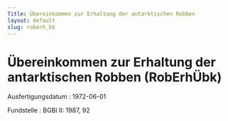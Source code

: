 ```yaml
---
Title: Übereinkommen zur Erhaltung der antarktischen Robben
layout: default
slug: roberh_bk
---
```


# Übereinkommen zur Erhaltung der antarktischen Robben (RobErhÜbk)

Ausfertigungsdatum
:   1972-06-01

Fundstelle
:   BGBl II: 1987, 92

